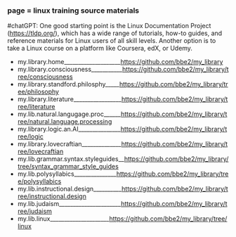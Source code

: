 ### page = linux training source materials  


#chatGPT:
One good starting point is the Linux Documentation Project (https://tldp.org/), which has a wide range of tutorials, how-to guides, and reference materials for Linux users of all skill levels. Another option is to take a Linux course on a platform like Coursera, edX, or Udemy.  


- my.library.home____________________https://github.com/bbe2/my_library  
- my.library.consciousness___________https://github.com/bbe2/my_library/tree/consciousness  
- my.library.standford.philosphy_____https://github.com/bbe2/my_library/tree/philosophy  
- my.library.literature_________________https://github.com/bbe2/my_library/tree/literature  
- my.lib.natural.langugage.proc______https://github.com/bbe2/my_library/tree/natural.language.processing  
- my.library.logic.an.AI_______________https://github.com/bbe2/my_library/tree/logic  
- my.library.lovecraftian______________https://github.com/bbe2/my_library/tree/lovecraftian  
- my.lib.grammar.syntax.styleguides__https://github.com/bbe2/my_library/tree/syntax_grammar_style_guides  
- my.lib.polysyllabics_______________https://github.com/bbe2/my_library/tree/polysyllabics  
- my.lib.instructional.design__________https://github.com/bbe2/my_library/tree/instructional.design  
- my.lib.judaism______________________https://github.com/bbe2/my_library/tree/judaism  
- my.lib.linux_____________________https://github.com/bbe2/my_library/tree/linux  
